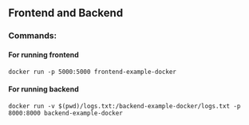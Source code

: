 ## Frontend and Backend

### Commands:

#### For running frontend

`docker run -p 5000:5000 frontend-example-docker`

#### For running backend

`docker run -v $(pwd)/logs.txt:/backend-example-docker/logs.txt -p 8000:8000 backend-example-docker`